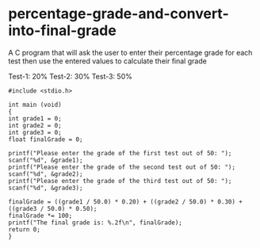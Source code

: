 # percentage-grade-and-convert-into-final-grade
A C program that will ask the user to enter their percentage grade for each test then use the entered values to calculate their final grade

Test-1: 20%
Test-2: 30%
Test-3: 50%

    #include <stdio.h>

    int main (void)
    {
    int grade1 = 0;
    int grade2 = 0;
    int grade3 = 0;
    float finalGrade = 0;

    printf("Please enter the grade of the first test out of 50: ");
    scanf("%d", &grade1);
    printf("Please enter the grade of the second test out of 50: ");
    scanf("%d", &grade2);
    printf("Please enter the grade of the third test out of 50: ");
    scanf("%d", &grade3);

    finalGrade = ((grade1 / 50.0) * 0.20) + ((grade2 / 50.0) * 0.30) + ((grade3 / 50.0) * 0.50);
    finalGrade *= 100;
    printf("The final grade is: %.2f\n", finalGrade);
    return 0;
    }
